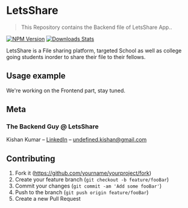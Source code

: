 # LetsShare
> This Repository contains the Backend file of LetsShare App..

[![NPM Version][npm-image]][npm-url]
[![Downloads Stats][npm-downloads]][npm-url]

LetsShare is a File sharing platform, targeted School as well as college going students inorder to share their file to their fellows.


## Usage example

We're working on the Frontend part, stay tuned.


## Meta
### The Backend Guy @ LetsShare
Kishan Kumar – [LinkedIn](https://www.linkedin.com/in/kishan-k-12052a168/) – undefined.kishan@gmail.com


## Contributing

1. Fork it (<https://github.com/yourname/yourproject/fork>)
2. Create your feature branch (`git checkout -b feature/fooBar`)
3. Commit your changes (`git commit -am 'Add some fooBar'`)
4. Push to the branch (`git push origin feature/fooBar`)
5. Create a new Pull Request

<!-- Markdown link & img dfn's -->
[npm-image]: https://img.shields.io/npm/v/datadog-metrics.svg?style=flat-square
[npm-url]: https://npmjs.org/package/datadog-metrics
[npm-downloads]: https://img.shields.io/npm/dm/datadog-metrics.svg?style=flat-square
[travis-image]: https://img.shields.io/travis/dbader/node-datadog-metrics/master.svg?style=flat-square
[travis-url]: https://travis-ci.org/dbader/node-datadog-metrics
[wiki]: https://github.com/yourname/yourproject/wiki
